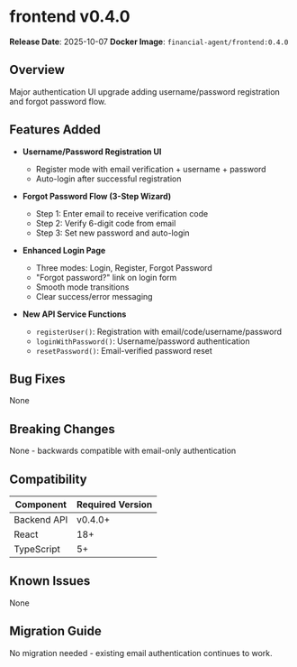 # frontend v0.4.0

**Release Date**: 2025-10-07
**Docker Image**: `financial-agent/frontend:0.4.0`

## Overview

Major authentication UI upgrade adding username/password registration and forgot password flow.

## Features Added

- **Username/Password Registration UI**
  - Register mode with email verification + username + password
  - Auto-login after successful registration

- **Forgot Password Flow (3-Step Wizard)**
  - Step 1: Enter email to receive verification code
  - Step 2: Verify 6-digit code from email
  - Step 3: Set new password and auto-login

- **Enhanced Login Page**
  - Three modes: Login, Register, Forgot Password
  - "Forgot password?" link on login form
  - Smooth mode transitions
  - Clear success/error messaging

- **New API Service Functions**
  - `registerUser()`: Registration with email/code/username/password
  - `loginWithPassword()`: Username/password authentication
  - `resetPassword()`: Email-verified password reset

## Bug Fixes

None

## Breaking Changes

None - backwards compatible with email-only authentication

## Compatibility

| Component | Required Version |
|-----------|-----------------|
| Backend API | v0.4.0+ |
| React | 18+ |
| TypeScript | 5+ |

## Known Issues

None

## Migration Guide

No migration needed - existing email authentication continues to work.
